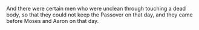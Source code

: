 And there were certain men who were unclean through touching a dead body, so that they could not keep the Passover on that day, and they came before Moses and Aaron on that day.
